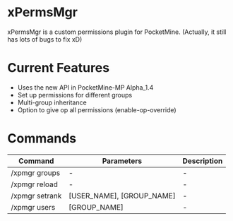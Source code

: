xPermsMgr
=========

xPermsMgr is a custom permissions plugin for PocketMine. (Actually, it still has lots of bugs to fix xD)

Current Features
================

- Uses the new API in PocketMine-MP Alpha_1.4
- Set up permissions for different groups
- Multi-group inheritance
- Option to give op all permissions (enable-op-override)


Commands
========

 Command | Parameters | Description
---------|------------|-------------
 /xpmgr groups | - | -
 /xpmgr reload | - | -
 /xpmgr setrank | [USER_NAME], [GROUP_NAME] | -
 /xpmgr users | [GROUP_NAME] | -
